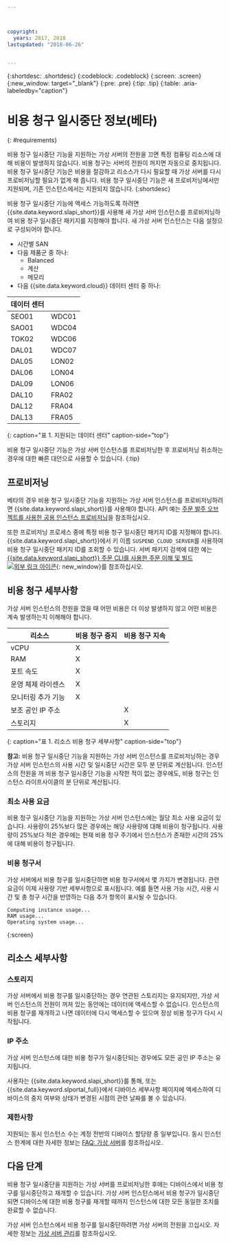 ```yaml
---



copyright:
  years: 2017, 2018
lastupdated: "2018-06-26"


---
```


{:shortdesc: .shortdesc}
{:codeblock: .codeblock}
{:screen: .screen}
{:new_window: target="_blank"}
{:pre: .pre}
{:tip: .tip}
{:table: .aria-labeledby="caption"}

# 비용 청구 일시중단 정보(베타)
{: #requirements}

비용 청구 일시중단 기능을 지원하는 가상 서버의 전원을 끄면 특정 컴퓨팅 리소스에 대해 비용이 발생하지 않습니다. 비용 청구는 서버의 전원이 꺼지면 자동으로 중지됩니다. 비용 청구 일시중단 기능은 비용을 절감하고 리소스가 다시 필요할 때 가상 서버를 다시 프로비저닝할 필요가 없게 해 줍니다. 비용 청구 일시중단 기능은 새 프로비저닝에서만 지원되며, 기존 인스턴스에서는 지원되지 않습니다.
{:shortdesc}

비용 청구 일시중단 기능에 액세스 가능하도록 하려면 {{site.data.keyword.slapi_short}}를 사용해 새 가상 서버 인스턴스를 프로비저닝하여 비용 청구 일시중단 패키지를 지정해야 합니다. 새 가상 서버 인스턴스는 다음 설정으로 구성되어야 합니다. 

* 시간별 SAN
* 다음 제품군 중 하나:
  * Balanced
  * 계산
  * 메모리
* 다음 {{site.data.keyword.cloud}} 데이터 센터 중 하나:

|데이터 센터 |         |
| ------------ | ------- | 
|SEO01         |WDC01  |
|SAO01         |WDC04  |
|TOK02         |WDC06  |
|DAL01         |WDC07  |
|DAL05         |LON02  |
|DAL06         |LON04  |
|DAL09         |LON06  |
|DAL10         |FRA02  |
|DAL12         |FRA04  |
|DAL13         |FRA05  |
{: caption="표 1. 지원되는 데이터 센터" caption-side="top"}

비용 청구 일시중단 기능은 가상 서버 인스턴스를 프로비저닝한 후 프로비저닝 취소하는 경우에 대한 빠른 대안으로 사용할 수 있습니다.
{:tip}

## 프로비저닝

베타의 경우 비용 청구 일시중단 기능을 지원하는 가상 서버 인스턴스를 프로비저닝하려면 {{site.data.keyword.slapi_short}}를 사용해야 합니다. API 예는 [주문 발주 오브젝트를 사용한 공용 인스턴스 프로비저닝](../vsi/vsi_provision_api.html#provisioning-a-public-instance-using-place-order-object)을 참조하십시오.  

또한 프로비저닝 프로세스 중에 특정 비용 청구 일시중단 패키지 ID를 지정해야 합니다. {{site.data.keyword.slapi_short}}에서 키 이름 `SUSPEND_CLOUD_SERVER`를 사용하여 비용 청구 일시중단 패키지 ID를 조회할 수 있습니다. 서버 패키지 검색에 대한 예는 [{{site.data.keyword.slapi_short}} 주문 CLI를 사용한 주문 이해 및 빌드 ![외부 링크 아이콘](../icons/launch-glyph.svg "외부 링크 아이콘")](https://softlayer.github.io/article/understanding-ordering/){: new_window}를 참조하십시오. 

## 비용 청구 세부사항

가상 서버 인스턴스의 전원을 껐을 때 어떤 비용은 더 이상 발생하지 않고 어떤 비용은 계속 발생하는지 이해해야 합니다. 

| 리소스                        | 비용 청구 중지    | 비용 청구 지속   |
| ----------------------------- | ----------------- | ---------------- |
| vCPU                          |          X        |                  |
| RAM                           |          X        |                  |
| 포트 속도                     |          X        |                  |
| 운영 체제 라이센스            |          X        |                  |
| 모니터링 추가 기능            |          X        |                  |
| 보조 공인 IP 주소             |                   |         X        |
| 스토리지                      |                   |         X        |
{: caption="표 1. 리소스 비용 청구 세부사항" caption-side="top"}   

**참고:** 비용 청구 일시중단 기능을 지원하는 가상 서버 인스턴스를 프로비저닝하는 경우 가상 서버 인스턴스의 사용 시간 및 일시중단 시간은 모두 분 단위로 계산됩니다. 인스턴스의 전원을 꺼 비용 청구 일시중단 기능을 시작한 적이 없는 경우에도, 비용 청구는 인스턴스 라이프사이클의 분 단위로 계산됩니다.  

### 최소 사용 요금
비용 청구 일시중단 기능을 지원하는 가상 서버 인스턴스에는 월당 최소 사용 요금이 있습니다. 사용량이 25%보다 많은 경우에는 해당 사용량에 대해 비용이 청구됩니다. 사용량이 25%보다 적은 경우에는 현재 비용 청구 주기에서 인스턴스가 존재한 시간의 25%에 대해 비용이 청구됩니다.  

### 비용 청구서
가상 서버에서 비용 청구를 일시중단하면 비용 청구서에서 몇 가지가 변경됩니다. 관련 요금이 이제 사용량 기반 세부사항으로 표시됩니다. 예를 들면 사용 가능 시간, 사용 시간 및 총 청구 시간을 반영하는 다음 추가 항목이 표시될 수 있습니다. 

```
Computing instance usage...
RAM usage...
Operating system usage...
```
{:screen}

## 리소스 세부사항

### 스토리지

가상 서버에서 비용 청구를 일시중단하는 경우 연관된 스토리지는 유지되지만, 가상 서버 인스턴스의 전원이 꺼져 있는 동안에는 데이터에 액세스할 수 없습니다. 인스턴스의 비용 청구를 재개하고 나면 데이터에 다시 액세스할 수 있으며 정상 비용 청구가 다시 시작됩니다. 

### IP 주소

가상 서버 인스턴스에 대한 비용 청구가 일시중단되는 경우에도 모든 공인 IP 주소는 유지됩니다. 

사용자는 {{site.data.keyword.slapi_short}}를 통해, 또는 {{site.data.keyword.slportal_full}}에서 디바이스 세부사항 페이지에 액세스하여 디바이스의 중지 여부와 상태가 변경된 시점의 관련 날짜를 볼 수 있습니다. 

### 제한사항

지원되는 동시 인스턴스 수는 계정 전반의 디바이스 할당량 중 일부입니다. 동시 인스턴스 한계에 대한 자세한 정보는 [FAQ: 가상 서버](vsi_faqs_vs.html#concurrent)를 참조하십시오.

## 다음 단계
비용 청구 일시중단을 지원하는 가상 서버를 프로비저닝한 후에는 디바이스에서 비용 청구를 일시중단하고 재개할 수 있습니다.
가상 서버 인스턴스에서 비용 청구가 일시중단되면 디바이스에 대한 비용 청구를 재개할 때까지 인스턴스에 대한 모든 동일한 조치를 완료할 수 없습니다. 

가상 서버 인스턴스에서 비용 청구를 일시중단하려면 가상 서버의 전원을 끄십시오. 자세한 정보는 [가상 서버 관리](vsi_managing.html)를 참조하십시오.
